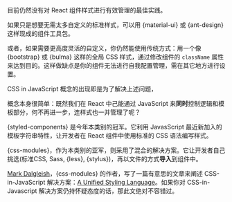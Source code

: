 目前仍然没有对 React 组件样式进行有效管理的最佳实践。

如果只是想要无需太多自定义的标准样式，可以用 {material-ui} 或 {ant-design} 这样现成的组件工具包。

或者，如果需要更高度灵活的自定义，你仍然能使用传统方式：用一个像 {bootstrap} 或 {bulma} 这样的全局 CSS 样式，通过修改组件的 `className` 属性来达到目的。这样做缺点是你的组件无法进行自我配置管理，需在其它地方进行设置。

CSS in JavaScript 概念的出现即是为了解决上述问题，

概念本身很简单：既然我们在 React 中己能通过 JavaScript 来**同时**控制逻辑和模板部分，何不再进一步，连样式也一并管理了呢？

{styled-components} 是今年本类别的冠军。它利用 JavasScript 最近新加入的模板字符串特性，让开发者在 React 组件中使用标准的 CSS 语法编写样式。

{css-modules}，作为本类别的亚军，则采用了混合的解决方案。它让开发者自己挑选(标准CSS, Sass, {less}, {stylus})，再以文件的方式**导入**到组件中。

[Mark Dalgleish](http://markdalgleish.com/)，{css-modules} 的作者，写了一篇有意思的文章来阐述 CSS-in-JavaScript 解决方案：[A Unified Styling Language](https://medium.com/seek-blog/a-unified-styling-language-d0c208de2660)。如果你对 CSS-in-Javascript 解决方案仍持怀疑态度的话，那此文绝对不容错过。
